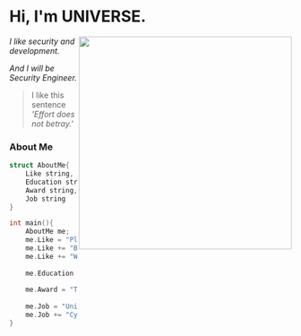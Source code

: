 # Hi, I'm UNIVERSE.

<img align='right' src="https://github-readme-stats.vercel.app/api?username=Lactea98&show_icons=true&theme=radical" width="380">

*I like security and development.*

*And I will be Security Engineer.*

> I like this sentence *'Effort does not betray.'*



### About Me

```c++
struct AboutMe{
	Like string,
	Education string,
	Award string,
	Job string
}

int main(){
	AboutMe me;
	me.Like = "Playing CTF \n";
	me.Like += "Bugbounty \n";
	me.Like += "Web and pwnable";
	
	me.Education = "C lang 청출어람";
	
	me.Award = "The 5th Development Security Contest 'Encouragement Award'";
	
	me.Job = "University CERT (2017 ~ )";
	me.Job += "Cyber Operation Center soldier (2019 ~ 2020)";
}
```
